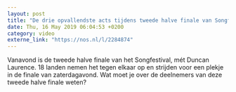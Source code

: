 ```yaml
---
layout: post
title: "De drie opvallendste acts tijdens tweede halve finale van Songfestival"
date: Thu, 16 May 2019 06:04:53 +0200
category: video
externe_link: "https://nos.nl/l/2284874"
---
```


Vanavond is de tweede halve finale van het Songfestival, mét Duncan Laurence. 18 landen nemen het tegen elkaar op en strijden voor een plekje in de finale van zaterdagavond. Wat moet je over de deelnemers van deze tweede halve finale weten?
